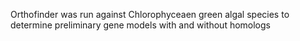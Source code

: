 Orthofinder was run against Chlorophyceaen green algal species to determine preliminary gene models with and without homologs

